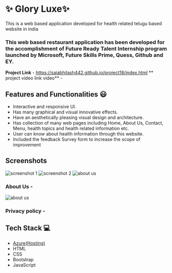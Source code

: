 # ✨ Glory Luxe✨

This is a web based application developed for health related telugu based website in india

### This web based restaurant application has been developed for the accomplishment of Future Ready Talent Internship program launched by Microsoft, Future Skills Prime, Quess, Github and EY.


**Project Link** - https://saiabhilash442.github.io/project18/index.html
** project video link video** - 

## Features and Functionalities 😃

- Interactive and responsive UI.
- Has many graphical and visual innovative effects.
- Have an aesthetically pleasing visual design and architecture.
- Has collection of many web pages including Home, About Us, Contact, Menu, health topics and health related information etc.
- User can know about health information through this website.
- Included the feedback Survey form to increase the scope of improvement 

## Screenshots



   ![screenshot 1](https://user-images.githubusercontent.com/116709164/201470800-db327a84-e74b-4206-9e8f-9f808461637d.jpeg)
![screenshot 2](https://user-images.githubusercontent.com/116709164/201470801-12b8a8c2-a971-4c13-b5c5-617298d6ff90.jpeg)
![about us](https://user-images.githubusercontent.com/116709164/201470802-264aef79-721b-4195-90c0-ccfd470b94d3.jpeg)


### About Us -




![about us](https://user-images.githubusercontent.com/116709164/201470798-0273fff0-d3de-4ea7-abff-054202cf74fd.jpeg)


### Privacy policy -





## Tech Stack 💻

- [Azure(Hosting)](https://azure.microsoft.com/en-in/features/azure-portal/)
- HTML
- CSS
- Bootstrap
- JavaScript
